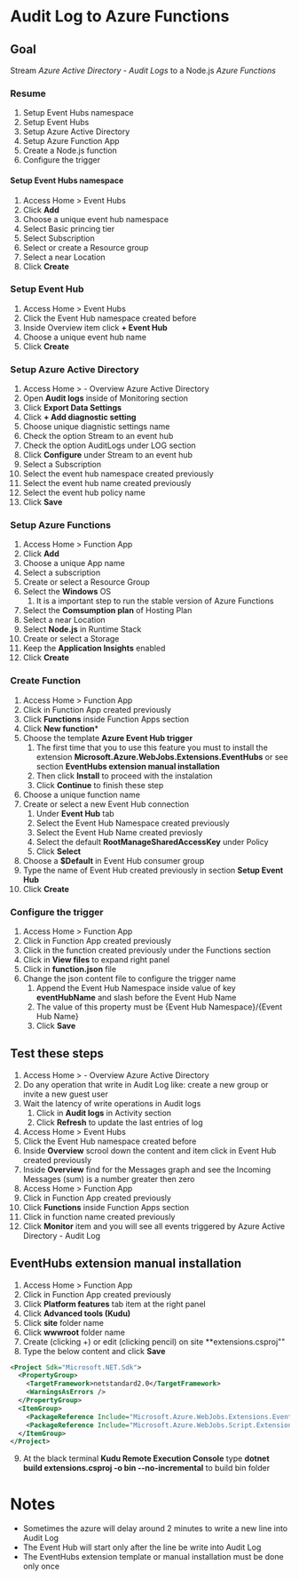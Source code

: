 # Audit Log to Azure Functions

## Goal

Stream _Azure Active Directory - Audit Logs_ to a Node.js _Azure Functions_

### Resume

1. Setup Event Hubs namespace
2. Setup Event Hubs
3. Setup Azure Active Directory
4. Setup Azure Function App
5. Create a Node.js function
6. Configure the trigger

#### Setup Event Hubs namespace

1. Access Home > Event Hubs
2. Click **Add**
3. Choose a unique event hub namespace
4. Select Basic princing tier
5. Select Subscription
6. Select or create a Resource group
7. Select a near Location
8. Click **Create**

### Setup Event Hub

1. Access Home > Event Hubs
2. Click the Event Hub namespace created before
3. Inside Overview item click **+ Event Hub**
4. Choose a unique event hub name
5. Click **Create**

### Setup Azure Active Directory

1. Access Home > <your-directory> - Overview Azure Active Directory
2. Open **Audit logs** inside of Monitoring section
3. Click **Export Data Settings**
4. Click **+ Add diagnostic setting**
5. Choose unique diagnistic settings name 
6. Check the option Stream to an event hub
7. Check the option AuditLogs under LOG section
8. Click **Configure** under Stream to an event hub
9. Select a Subscription
10. Select the event hub namespace created previously
11. Select the event hub name created previously
12. Select the event hub policy name
13. Click **Save**

### Setup Azure Functions

1. Access Home > Function App
2. Click **Add**
3. Choose a unique App name
4. Select a subscription
5. Create or select a Resource Group
6. Select the **Windows** OS 
   1. It is a important step to run the stable version of Azure Functions
7. Select the **Comsumption plan** of Hosting Plan
8. Select a near Location
9. Select **Node.js** in Runtime Stack
10. Create or select a Storage
11. Keep the **Application Insights** enabled
12. Click **Create**

### Create Function

1. Access Home > Function App
2. Click in Function App created previously
3. Click **Functions** inside Function Apps section
4. Click **New function***
5. Choose the template **Azure Event Hub trigger**
    1. The first time that you to use this feature you must to install the extension **Microsoft.Azure.WebJobs.Extensions.EventHubs** or see section __EventHubs extension manual installation__
    2. Then click **Install** to proceed with the instalation 
    3. Click **Continue** to finish these step
6. Choose a unique function name
7. Create or select a new Event Hub connection
   1. Under **Event Hub** tab
   2. Select the Event Hub Namespace created previously
   3. Select the Event Hub Name created previosly
   4. Select the default **RootManageSharedAccessKey** under Policy
   5. Click **Select**
8. Choose a **$Default** in Event Hub consumer group
9. Type the name of Event Hub created previously in section **Setup Event Hub**
10. Click **Create**

### Configure the trigger

1. Access Home > Function App
2. Click in Function App created previously
3. Click in the function created previously under the Functions section
4. Click in **View files** to expand right panel
5. Click in **function.json** file
6. Change the json content file to configure the trigger name
   1. Append the Event Hub Namespace inside value of key **eventHubName** and slash before the Event Hub Name
   2. The value of this property must be {Event Hub Namespace}/{Event Hub Name}
   3. Click **Save**

## Test these steps

1. Access Home > <your-directory> - Overview Azure Active Directory
2. Do any operation that write in Audit Log like: create a new group or invite a new guest user
3. Wait the latency of write operations in Audit logs
   1. Click in **Audit logs** in Activity section
   2. Click **Refresh** to update the last entries of log
4. Access Home > Event Hubs
5. Click the Event Hub namespace created before
6. Inside **Overview** scrool down the content and item click in Event Hub created previously
7. Inside **Overview** find for the Messages graph and see the Incoming Messages (sum) is a number greater then zero
8.  Access Home > Function App
9. Click in Function App created previously
10. Click **Functions** inside Function Apps section
11. Click in function name created previously
12. Click **Monitor** item and you will see all events triggered by Azure Active Directory - Audit Log

## EventHubs extension manual installation

1. Access Home > Function App
2. Click in Function App created previously
3. Click **Platform features** tab item at the right panel
4. Click **Advanced tools (Kudu)**
5. Click **site** folder name
6. Click **wwwroot** folder name
7. Create (clicking +) or edit (clicking pencil) on site **extensions.csproj""
8. Type the below content and click **Save** 
```Xml
<Project Sdk="Microsoft.NET.Sdk">
  <PropertyGroup>
    <TargetFramework>netstandard2.0</TargetFramework>
    <WarningsAsErrors />
  </PropertyGroup>
  <ItemGroup>
    <PackageReference Include="Microsoft.Azure.WebJobs.Extensions.EventHubs" Version="3.0.3" />
    <PackageReference Include="Microsoft.Azure.WebJobs.Script.ExtensionsMetadataGenerator" Version="1.1.*" />
  </ItemGroup>
</Project>
```
9.  At the black terminal __Kudu Remote Execution Console__ type **dotnet build extensions.csproj -o bin --no-incremental** to build bin folder

# Notes

* Sometimes the azure will delay around 2 minutes to write a new line into Audit Log
* The Event Hub will start only after the line be write into Audit Log
* The EventHubs extension template or manual installation must be done only once